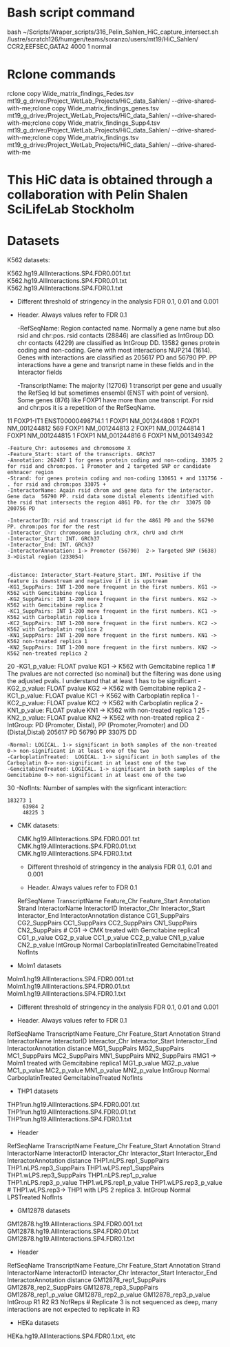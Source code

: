 
# Bash script command

 bash ~/Scripts/Wraper_scripts/316_Pelin_Sahlen_HiC_capture_intersect.sh /lustre/scratch126/humgen/teams/soranzo/users/mt19/HiC_Sahlen/ CCR2,EEFSEC,GATA2 4000 1 normal

# Rclone commands 

rclone copy Wide_matrix_findings_Fedes.tsv mt19_g_drive:/Project_WetLab_Projects/HiC_data_Sahlen/ --drive-shared-with-me;rclone copy Wide_matrix_findings_genes.tsv mt19_g_drive:/Project_WetLab_Projects/HiC_data_Sahlen/ --drive-shared-with-me;rclone copy Wide_matrix_findings_Supp4.tsv mt19_g_drive:/Project_WetLab_Projects/HiC_data_Sahlen/ --drive-shared-with-me;rclone copy Wide_matrix_findings.tsv mt19_g_drive:/Project_WetLab_Projects/HiC_data_Sahlen/ --drive-shared-with-me


# This HiC data is obtained through a collaboration with Pelin Shalen SciLifeLab Stockholm

# Datasets

  K562 datasets:

  K562.hg19.AllInteractions.SP4.FDR0.001.txt
  K562.hg19.AllInteractions.SP4.FDR0.01.txt
  K562.hg19.AllInteractions.SP4.FDR0.1.txt

  - Different threshold of stringency in the analysis FDR 0.1, 0.01 and 0.001

  - Header. Always values refer to FDR 0.1
  
	-RefSeqName: Region contacted name. Normally a gene name but also rsid and chr:pos. rsid contacts (28846) are classified as IntGroup DD. chr contacts (4229) are classified as IntGroup DD. 13582 genes protein coding and non-coding. Gene with most interactions NUP214 (1614). Genes with interactions are classified as  205617 PD and 56790 PP. PP interactions have a gene and transript name in these fields and in the Interactor fields

	-TranscriptName: The majority (12706) 1 transcript per gene and usually the RefSeq Id but sometimes ensembl (ENST with point of version). Some genes (876) like FOXP1 have more than one transcript. For rsid and chr:pos it is a repetition of the RefSeqName.

11 FOXP1-IT1       ENST00000498714.1
1 FOXP1   NM_001244808
1 FOXP1   NM_001244812
569 FOXP1   NM_001244813
2 FOXP1   NM_001244814
1 FOXP1   NM_001244815
1 FOXP1   NM_001244816
6 FOXP1   NM_001349342

	-Feature_Chr: autosomes and chromosome X
	-Feature_Start: start of the transcripts. GRCh37
	-Annotation: 262407 1 for genes protein coding and non-coding. 33075 2 for rsid and chrom:pos. 1 Promoter and 2 targeted SNP or candidate enhnacer region
	-Strand: for genes protein coding and non-coding 130651 + and 131756 - . for rsid and chrom:pos 33075 +
	-InteractorName: Again rsid chrom and gene data for the interactor. Gene data  56790 PP. rsid data some distal elements identified with the rsid that intersects the region 4861 PD. for the chr  33075 DD  200756 PD

	-InteractorID: rsid and transcript id for the 4861 PD and the 56790 PP. chrom:pos for for the rest
	-Interactor_Chr: chromosome including chrX, chrU and chrM
	-Interactor_Start: INT. GRCh37
	-Interactor_End: INT. GRCh37
	-InteractorAnnotation: 1-> Promoter (56790)  2-> Targeted SNP (5638)  3->Distal region (233054) 


	-distance: Interactor_Start-Feature_Start. INT. Positive if the feature is downstream and negative if it is upstream
	-KG1_SuppPairs: INT 1-200 more frequent in the first numbers. KG1 -> K562 with Gemcitabine replica 1
	-KG2_SuppPairs: INT 1-200 more frequent in the first numbers. KG2 -> K562 with Gemcitabine replica 2
	-KC1_SuppPairs: INT 1-200 more frequent in the first numbers. KC1 -> K562 with Carboplatin replica 1
	-KC2_SuppPairs: INT 1-200 more frequent in the first numbers. KC2 -> K562 with Carboplatin replica 2
	-KN1_SuppPairs: INT 1-200 more frequent in the first numbers. KN1 -> K562 non-treated replica 1
	-KN2_SuppPairs: INT 1-200 more frequent in the first numbers. KN2 -> K562 non-treated replica 2
20	-KG1_p_value: FLOAT pvalue  KG1 -> K562 with Gemcitabine replica 1 # The pvalues are not corrected (so nominal) but the filtering was done using the adjusted pvals. I understand that at least 1 has to be significant
	-KG2_p_value: FLOAT pvalue  KG2 -> K562 with Gemcitabine replica 2
	-KC1_p_value: FLOAT pvalue  KC1 -> K562 with Carboplatin replica 1
	-KC2_p_value: FLOAT pvalue  KC2 -> K562 with Carboplatin replica 2
	-KN1_p_value: FLOAT pvalue  KN1 -> K562 with non-treated replica 1
25	-KN2_p_value: FLOAT pvalue  KN2 -> K562 with non-treated replica 2
	-IntGroup: PD (Promoter, Distal), PP (Promoter,Promoter) and  DD (Distal,Distal)
		   205617 PD
		    56790 PP
		    33075 DD

	-Normal: LOGICAL. 1-> significant in both samples of the non-treated 0-> non-significant in at least one of the two
	-CarboplatinTreated:  LOGICAL. 1-> significant in both samples of the Carboplatin 0-> non-significant in at least one of the two
	-GemcitabineTreated: LOGICAL. 1-> significant in both samples of the Gemcitabine 0-> non-significant in at least one of the two
30	-NofInts: Number of samples with the signficant interaction:

	183273 1
         63984 2
         48225 3


- CMK datasets:

  CMK.hg19.AllInteractions.SP4.FDR0.001.txt
  CMK.hg19.AllInteractions.SP4.FDR0.01.txt
  CMK.hg19.AllInteractions.SP4.FDR0.1.txt

  - Different threshold of stringency in the analysis FDR 0.1, 0.01 and 0.001

  - Header. Always values refer to FDR 0.1

  RefSeqName      TranscriptName  Feature_Chr     Feature_Start
  Annotation      Strand
  InteractorName  InteractorID    Interactor_Chr  Interactor_Start        Interactor_End  InteractorAnnotation    distance
  CG1_SuppPairs   CG2_SuppPairs   CC1_SuppPairs   CC2_SuppPairs   CN1_SuppPairs   CN2_SuppPairs # CG1 -> CMK treated with Gemcitabine replica1
  CG1_p_value  CG2_p_value     CC1_p_value     CC2_p_value     CN1_p_value     CN2_p_value
  IntGroup
  Normal  CarboplatinTreated      GemcitabineTreated      NofInts

- Molm1 datasets

Molm1.hg19.AllInteractions.SP4.FDR0.001.txt  Molm1.hg19.AllInteractions.SP4.FDR0.01.txt  Molm1.hg19.AllInteractions.SP4.FDR0.1.txt

  - Different threshold of stringency in the analysis FDR 0.1, 0.01 and 0.001

  - Header. Always values refer to FDR 0.1

RefSeqName      TranscriptName
Feature_Chr     Feature_Start   Annotation      Strand
InteractorName  InteractorID    Interactor_Chr  Interactor_Start        Interactor_End  InteractorAnnotation    distance
MG1_SuppPairs   MG2_SuppPairs   MC1_SuppPairs   MC2_SuppPairs   MN1_SuppPairs   MN2_SuppPairs #MG1 -> Molm1 treated with Gemcitabine replica1
MG1_p_value  MG2_p_value     MC1_p_value     MC2_p_value     MN1_p_value     MN2_p_value
IntGroup
Normal  CarboplatinTreated      GemcitabineTreated      NofInts

- THP1 datasets

THP1run.hg19.AllInteractions.SP4.FDR0.001.txt  THP1run.hg19.AllInteractions.SP4.FDR0.01.txt  THP1run.hg19.AllInteractions.SP4.FDR0.1.txt

 - Header

RefSeqName      TranscriptName
Feature_Chr     Feature_Start   Annotation      Strand
InteractorName  InteractorID    Interactor_Chr  Interactor_Start        Interactor_End  InteractorAnnotation    distance
THP1.nLPS.rep1_SuppPairs        THP1.nLPS.rep3_SuppPairs        THP1.wLPS.rep1_SuppPairs        THP1.wLPS.rep3_SuppPairs
THP1.nLPS.rep1_p_value  THP1.nLPS.rep3_p_value  THP1.wLPS.rep1_p_value  THP1.wLPS.rep3_p_value # THP1.wLPS.rep3-> THP1 with LPS 2 replica 3.
IntGroup
Normal  LPSTreated      NofInts

- GM12878 datasets

GM12878.hg19.AllInteractions.SP4.FDR0.001.txt  GM12878.hg19.AllInteractions.SP4.FDR0.01.txt  GM12878.hg19.AllInteractions.SP4.FDR0.1.txt

- Header

RefSeqName      TranscriptName
Feature_Chr     Feature_Start   Annotation      Strand
InteractorName  InteractorID    Interactor_Chr  Interactor_Start        Interactor_End  InteractorAnnotation    distance
GM12878_rep1_SuppPairs  GM12878_rep2_SuppPairs  GM12878_rep3_SuppPairs  GM12878_rep1_p_value    GM12878_rep2_p_value GM12878_rep3_p_value
IntGroup
R1      R2      R3      NofReps # Replicate 3 is not sequenced as deep, many interactions are not expected to replicate in R3

- HEKa datasets

HEKa.hg19.AllInteractions.SP4.FDR0.1.txt, etc